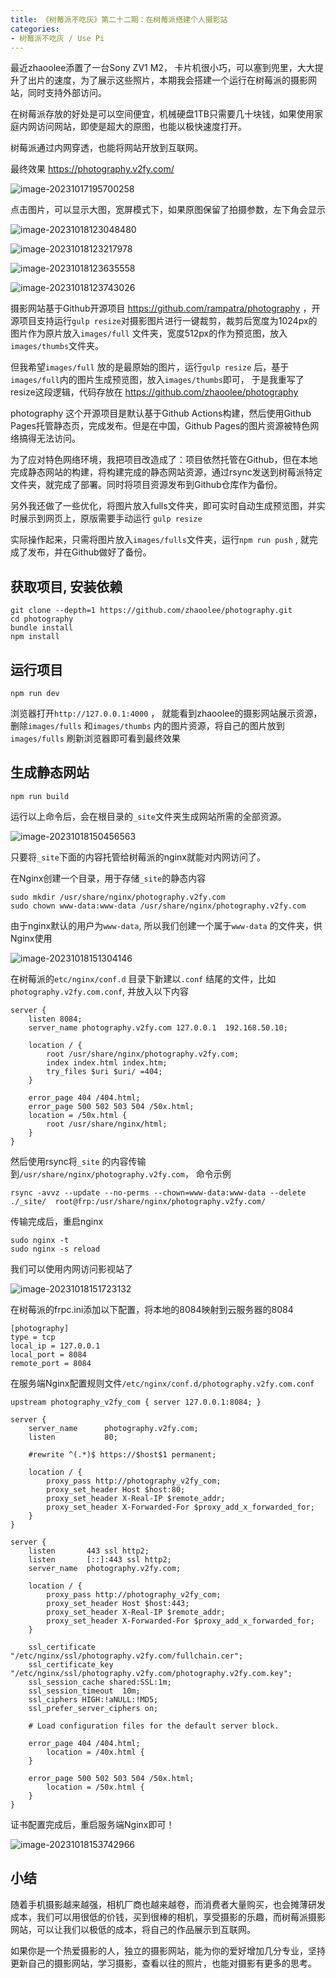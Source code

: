 ```yaml
---
title: 《树莓派不吃灰》第二十二期：在树莓派搭建个人摄影站
categories:
- 树莓派不吃灰 / Use Pi
---
```




最近zhaoolee添置了一台Sony ZV1 M2， 卡片机很小巧，可以塞到兜里，大大提升了出片的速度，为了展示这些照片，本期我会搭建一个运行在树莓派的摄影网站，同时支持外部访问。

在树莓派存放的好处是可以空间便宜，机械硬盘1TB只需要几十块钱，如果使用家庭内网访问网站，即使是超大的原图，也能以极快速度打开。

树莓派通过内网穿透，也能将网站开放到互联网。

最终效果 https://photography.v2fy.com/

![image-20231017195700258](https://cdn.fangyuanxiaozhan.com/assets/1697543821305jEDkQTkc.png)

点击图片，可以显示大图，宽屏模式下，如果原图保留了拍摄参数，左下角会显示

![image-20231018123048480](https://cdn.fangyuanxiaozhan.com/assets/1697603449189XcA8JYC4.png)

![image-20231018123217978](https://cdn.fangyuanxiaozhan.com/assets/169760353851235ry4GW3.png)

![image-20231018123635558](https://cdn.fangyuanxiaozhan.com/assets/16976037960751Y144ikm.png)

![image-20231018123743026](https://cdn.fangyuanxiaozhan.com/assets/1697603863548yt503aWn.png)

摄影网站基于Github开源项目 https://github.com/rampatra/photography ，开源项目支持运行`gulp resize`对摄影图片进行一键裁剪，裁剪后宽度为1024px的图片作为原片放入`images/full` 文件夹，宽度512px的作为预览图，放入`images/thumbs`文件夹。

但我希望`images/full` 放的是最原始的图片，运行`gulp resize` 后，基于`images/full`内的图片生成预览图，放入`images/thumbs`即可，
于是我重写了resize这段逻辑，代码存放在 https://github.com/zhaoolee/photography



photography 这个开源项目是默认基于Github Actions构建，然后使用Github Pages托管静态页，完成发布。但是在中国，Github Pages的图片资源被特色网络搞得无法访问。



为了应对特色网络环境，我把项目改造成了：项目依然托管在Github，但在本地完成静态网站的构建，将构建完成的静态网站资源，通过rsync发送到树莓派特定文件夹，就完成了部署。同时将项目资源发布到Github仓库作为备份。


另外我还做了一些优化，将图片放入fulls文件夹，即可实时自动生成预览图，并实时展示到网页上，原版需要手动运行 `gulp resize`

实际操作起来，只需将图片放入`images/fulls`文件夹，运行`npm run push` , 就完成了发布，并在Github做好了备份。



## 获取项目, 安装依赖

```
git clone --depth=1 https://github.com/zhaoolee/photography.git
cd photography
bundle install
npm install
```



## 运行项目

```
npm run dev
```

浏览器打开`http://127.0.0.1:4000` ， 就能看到zhaoolee的摄影网站展示资源，删除`images/fulls` 和`images/thumbs` 内的图片资源，将自己的图片放到`images/fulls` 刷新浏览器即可看到最终效果

## 生成静态网站

```
npm run build
```

运行以上命令后，会在根目录的`_site`文件夹生成网站所需的全部资源。



![image-20231018150456563](https://cdn.fangyuanxiaozhan.com/assets/1697612697190ae0jnWFN.png)

只要将`_site`下面的内容托管给树莓派的nginx就能对内网访问了。

在Nginx创建一个目录，用于存储`_site`的静态内容

```
sudo mkdir /usr/share/nginx/photography.v2fy.com
sudo chown www-data:www-data /usr/share/nginx/photography.v2fy.com
```

由于nginx默认的用户为`www-data`, 所以我们创建一个属于`www-data` 的文件夹，供Nginx使用

![image-20231018151304146](https://cdn.fangyuanxiaozhan.com/assets/1697613184538kr7XY2cf.png)



在树莓派的`etc/nginx/conf.d` 目录下新建以`.conf` 结尾的文件，比如`photography.v2fy.com.conf`, 并放入以下内容

```
server {
    listen 8084;
    server_name photography.v2fy.com 127.0.0.1  192.168.50.10;

    location / {
        root /usr/share/nginx/photography.v2fy.com;
        index index.html index.htm;
        try_files $uri $uri/ =404;
    }

    error_page 404 /404.html;
    error_page 500 502 503 504 /50x.html;
    location = /50x.html {
        root /usr/share/nginx/html;
    }
}
```



然后使用rsync将`_site` 的内容传输到`/usr/share/nginx/photography.v2fy.com`， 命令示例

```
rsync -avvz --update --no-perms --chown=www-data:www-data --delete ./_site/  root@frp:/usr/share/nginx/photography.v2fy.com/
```

传输完成后，重启nginx

```
sudo nginx -t
sudo nginx -s reload
```

我们可以使用内网访问影视站了

![image-20231018151723132](https://cdn.fangyuanxiaozhan.com/assets/1697613443960ysnTQj3i.png)

在树莓派的frpc.ini添加以下配置，将本地的8084映射到云服务器的8084

```
[photography]
type = tcp
local_ip = 127.0.0.1
local_port = 8084
remote_port = 8084
```

在服务端Nginx配置规则文件`/etc/nginx/conf.d/photography.v2fy.com.conf`

```
upstream photography_v2fy_com { server 127.0.0.1:8084; }

server {
    server_name      photography.v2fy.com;
    listen           80;

    #rewrite ^(.*)$ https://$host$1 permanent;

    location / {
        proxy_pass http://photography_v2fy_com;
        proxy_set_header Host $host:80;
        proxy_set_header X-Real-IP $remote_addr;
        proxy_set_header X-Forwarded-For $proxy_add_x_forwarded_for;
    }
}

server {
    listen       443 ssl http2;
    listen       [::]:443 ssl http2;
    server_name  photography.v2fy.com;

    location / {
        proxy_pass http://photography_v2fy_com;
        proxy_set_header Host $host:443;
        proxy_set_header X-Real-IP $remote_addr;
        proxy_set_header X-Forwarded-For $proxy_add_x_forwarded_for;
    }

    ssl_certificate "/etc/nginx/ssl/photography.v2fy.com/fullchain.cer";
    ssl_certificate_key "/etc/nginx/ssl/photography.v2fy.com/photography.v2fy.com.key";
    ssl_session_cache shared:SSL:1m;
    ssl_session_timeout  10m;
    ssl_ciphers HIGH:!aNULL:!MD5;
    ssl_prefer_server_ciphers on;

    # Load configuration files for the default server block.

    error_page 404 /404.html;
        location = /40x.html {
    }

    error_page 500 502 503 504 /50x.html;
        location = /50x.html {
    }
}
```
证书配置完成后，重启服务端Nginx即可！

![image-20231018153742966](https://cdn.fangyuanxiaozhan.com/assets/1697614663750xc8J2YYK.png)


## 小结

随着手机摄影越来越强，相机厂商也越来越卷，而消费者大量购买，也会摊薄研发成本，我们可以用很低的价钱，买到很棒的相机，享受摄影的乐趣，而树莓派摄影网站，可以让我们以极低的成本，将自己的作品展示到互联网。

如果你是一个热爱摄影的人，独立的摄影网站，能为你的爱好增加几分专业，坚持更新自己的摄影网站，学习摄影，查看以往的照片，也能对摄影有更多的思考。
